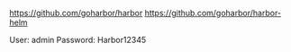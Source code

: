 https://github.com/goharbor/harbor
https://github.com/goharbor/harbor-helm

User: admin
Password: Harbor12345
